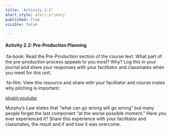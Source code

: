 ```yaml
---
title: 'Activity 2-2'
alert_style: alert-primary
published: true
visible: false

---
```

#### Activity 2.2: Pre-Production Planning

:fa-book: Read the Pre-Production section of the course text. What part of the pre-production process appeals to you most? Why? Log this in your journal and share your responses with your facilitator and classmates when you meet for this unit.

:fa-film: View this resource and share with your facilitator and course mates why pitching is important:

[plugin:youtube](https://www.youtube.com/watch?v=JE53JL60ihc) 

Murphy’s Law states that “what can go wrong will go wrong” but many people forget the last component “at the worse possible moment.” Have you ever experienced it? Share this experience with your facilitator and classmates, the result and if and how it was overcome.
